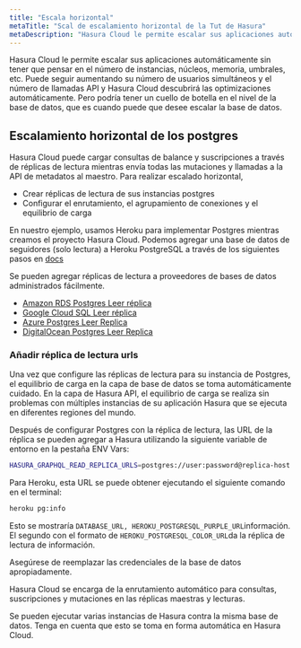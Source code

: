 ```yaml
---
title: "Escala horizontal"
metaTitle: "Scal de escalamiento horizontal de la Tut de Hasura"
metaDescription: "Hasura Cloud le permite escalar sus aplicaciones automáticamente sin tener que pensar en el número de instancias, núcleos, memoria, umbrales, etc."
---
```


Hasura Cloud le permite escalar sus aplicaciones automáticamente sin tener que pensar en el número de instancias, núcleos, memoria, umbrales, etc. Puede seguir aumentando su número de usuarios simultáneos y el número de llamadas API y Hasura Cloud descubrirá las optimizaciones automáticamente. Pero podría tener un cuello de botella en el nivel de la base de datos, que es cuando puede que desee escalar la base de datos.

## Escalamiento horizontal de los postgres

Hasura Cloud puede cargar consultas de balance y suscripciones a través de réplicas de lectura mientras envía todas las mutaciones y llamadas a la API de metadatos al maestro. Para realizar escalado horizontal,

- Crear réplicas de lectura de sus instancias postgres
- Configurar el enrutamiento, el agrupamiento de conexiones y el equilibrio de carga

En nuestro ejemplo, usamos Heroku para implementar Postgres mientras creamos el proyecto Hasura Cloud. Podemos agregar una base de datos de seguidores (solo lectura) a Heroku PostgreSQL a través de los siguientes pasos en [docs](https://devcenter.heroku.com/articles/heroku-postgres-follower-databases)

Se pueden agregar réplicas de lectura a proveedores de bases de datos administrados fácilmente.

- [Amazon RDS Postgres Leer réplica](https://docs.aws.amazon.com/AmazonRDS/latest/UserGuide/USER_PostgreSQL.Replication.ReadReplicas.html)
- [Google Cloud SQL Leer réplica](https://cloud.google.com/sql/docs/postgres/replication/create-replica)
- [Azure Postgres Leer Replica](https://docs.microsoft.com/en-us/azure/postgresql/howto-read-replicas-portal)
- [DigitalOcean Postgres Leer Replica](https://www.digitalocean.com/docs/databases/postgresql/how-to/add-read-only-nodes/)

### Añadir réplica de lectura urls

Una vez que configure las réplicas de lectura para su instancia de Postgres, el equilibrio de carga en la capa de base de datos se toma automáticamente cuidado. En la capa de Hasura API, el equilibrio de carga se realiza sin problemas con múltiples instancias de su aplicación Hasura que se ejecuta en diferentes regiones del mundo.

Después de configurar Postgres con la réplica de lectura, las URL de la réplica se pueden agregar a Hasura utilizando la siguiente variable de entorno en la pestaña ENV Vars:

```bash
HASURA_GRAPHQL_READ_REPLICA_URLS=postgres://user:password@replica-host:5432/db
```

Para Heroku, esta URL se puede obtener ejecutando el siguiente comando en el terminal:

```bash
heroku pg:info
```

Esto se mostraría `DATABASE_URL, HEROKU_POSTGRESQL_PURPLE_URL`información. El segundo con el formato de `HEROKU_POSTGRESQL_COLOR_URL`da la réplica de lectura de información.

Asegúrese de reemplazar las credenciales de la base de datos apropiadamente.

Hasura Cloud se encarga de la enrutamiento automático para consultas, suscripciones y mutaciones en las réplicas maestras y lecturas.

Se pueden ejecutar varias instancias de Hasura contra la misma base de datos. Tenga en cuenta que esto se toma en forma automática en Hasura Cloud.
